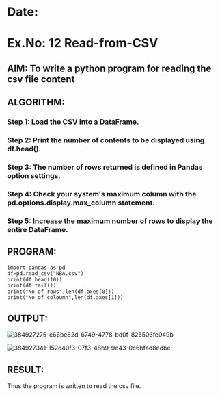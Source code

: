 # Date:
# Ex.No: 12 Read-from-CSV

## AIM: To write a python program for reading the csv file content

## ALGORITHM:
### Step 1: Load the CSV into a DataFrame.
### Step 2: Print the number of contents to be displayed using df.head().
### Step 3: The number of rows returned is defined in Pandas option settings.
### Step 4: Check your system's maximum column with the pd.options.display.max_column statement.
### Step 5: Increase the maximum number of rows to display the entire DataFrame.

## PROGRAM:
```
import pandas as pd
df=pd.read_csv("NBA.csv")
print(df.head(10))
print(df.tail())
print("No of rows",len(df.axes[0]))
print("No of coloumn",len(df.axes[1]))
```
## OUTPUT:
![384927275-c66bc82d-6749-4778-bd0f-825506fe049b](https://github.com/user-attachments/assets/4308f0fd-45fa-4db5-b075-a7a9f1475376)

![384927341-152e40f3-07f3-48b9-9e43-0c6bfad8edbe](https://github.com/user-attachments/assets/7ba0cd2b-e86b-4787-82b7-b4940115670d)

## RESULT: 
Thus the program is written to read the csv file.
